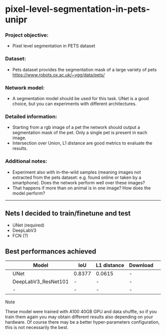 # pixel-level-segmentation-in-pets-unipr

### Project objective:  
-	Pixel level segmentation in PETS dataset 
### Dataset:  
-	Pets dataset provides the segmentation mask of a large variety of pets https://www.robots.ox.ac.uk/~vgg/data/pets/
### Network model:  
-	A segmentation model should be used for this task. UNet is a good choice, but you can experiments with different architectures.
### Detailed information:  
-	Starting from a rgb image of a pet the network should output a segmentation mask of the pet. Only a single pet is present in each image.
-	Intersection over Union, L1 distance are good metrics to evaluate the results.
### Additional notes: 
-	Experiment also with in-the-wild samples (meaning images not extracted from the pets dataset: e.g. found online or taken by a smartphone). Does the network perform well over these images?
-	That happens if more than on animal is in one image? How does the model perform?

---

## Nets I decided to train/finetune and test
- UNet (required)
- DeepLabV3
- FCN (?)

## Best performances achieved

| | Model | IoU | L1 distance | Download | |
|-|-------------------|----------|--------|-------------|-|
| | UNet | 0.8377 | 0.0615 | - | |
| | DeepLabV3_ResNet101 | - | - | - | |
| | - | - | - | - | |

> [!NOTE]
> These model were trained with A100 40GB GPU and data shuffle, so if you train them again you may obtain different results also depending on your hardware.
> Of course there may be a better hyper-parameters configuration, this is not necessarily the best.
